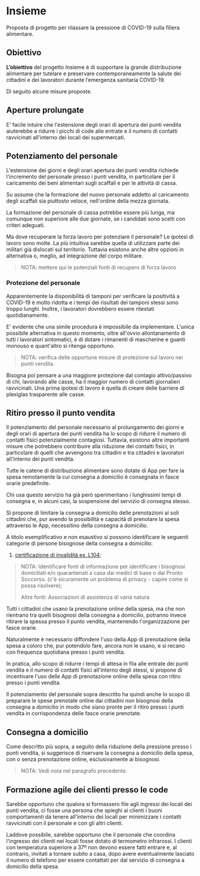 # Insieme

Proposta di progetto per rilassare la pressione di COVID-19 sulla
filiera alimentare.

## Obiettivo

**L’obiettivo** del progetto Insieme è di supportare la grande
distribuzione alimentare per tutelare e preservare contemporaneamente
la salute dei cittadini e dei lavoratori durante l’emergenza sanitaria
COVID-19. 

Di seguito alcune misure proposte.

## Aperture prolungate

E' facile intuire che l'estensione degli orari di apertura dei punti
vendita aiuterebbe a ridurre i picchi di code alle entrate e il numero
di contatti ravvicinati all'interno dei locali dei supermercati.

## Potenziamento del personale

L'estensione dei giorni e degli orari apertura dei punti vendita
richiede l'incremento del personale presso i punti vendita, in
particolare per il caricamento dei beni alimentari sugli scaffali e
per le attività di cassa.

Su assume che la formazione del nuovo personale addetto al caricamento
degli scaffali sia piuttosto veloce, nell'ordine della mezza giornata.

La formazione del personale di cassa potrebbe essere più lunga, ma
comunque non superiore alle due giornate, se i candidati sono scelti
con criteri adeguati.

Ma dove recuperare la forza lavoro per potenziare il personale? Le
ipotesi di lavoro sono molte. La più intuitiva sarebbe quella di
utilizzare parte dei militari già dislocati sul territorio. Tuttavia
esistono anche altre opzioni in alternativa o, meglio, ad integrazione
del corpo militare. 

> NOTA: mettere qui le potenziali fonti di recupero di forza lavoro

### Protezione del personale

Apparentemente la disponibilità di tamponi per verificare la
positività a COVID-19 è molto ridotta e i tempi dei risultati
dei tamponi stessi sono troppo lunghi. Inoltre, i lavoratori
dovrebbero essere ritestati quotidianamente. 

E' evidente che una simile procedura è impossibile da
implementare. L'unica possibile alternativa in questo momento, oltre
all'ovvio allontanamento di tutti i lavoratori sintomatici, è di
dotare i rimanenti di mascherine e guanti monouso e quant'altro si
ritenga opportuno.

> NOTA: verifica delle opportune misure di protezione sul lavoro nei
> punti vendita. 

Bisogna poi pensare a una maggiore protezione dal contagio
attivo/passivo di chi, lavorando alle casse, ha il maggior numero di
contatti giornalieri ravvicinati. Una prima ipotesi di lavoro è quella
di creare delle barriere di plexiglas trasparente alle casse. 

## Ritiro presso il punto vendita

Il potenziamento del personale necessario al prolungamento dei giorni
e degli orari di apertura dei punti vendita ha lo scopo di ridurre il
numero di contatti fisici potenzialmente contagiosi. Tuttavia,
esistono altre importanti misure che potrebbero contribuire alla
riduzione dei contatti fisici, in particolare di quelli che avvengono
tra cittadini e tra cittadini e lavoratori all'interno dei punti
vendita.

Tutte le catene di distribuzione alimentare sono dotate di App per
fare la spesa remotamente la cui consegna a domicilio è consegnata in
fasce orarie predefinite.

Chi usa questo servizio ha già però sperimentano i lunghissimi tempi
di consegna e, in alcuni casi, la sospensione del servizio di consegna
stesso. 

Si propone di limitare la consegna a domicilio delle prenotazioni ai
soli cittadini che, pur avendo la possibilità e capacità di prenotare
la spesa attraverso le App, necessitino della consegna a domicilio.

A titolo esemplificativo e non esaustivo si possono identificare le
seguenti categorie di persone bisognose della consegna a domicilio:

1. [certificazione di invalidità ex. L104](https://www.linkedin.com/in/ferdinando-acerbi-b52555a);

> NOTA: Identificare fonti di informazione per identificare i
> bisognosi domiciliati e/o quarantenati a casa dai medici di base o
> dai Pronto Soccorso. (c'è sicuramente un problema di privacy -
> capire come si possa risolvere);
>
> Altre fonti: Associazioni di assistenza di varia natura

Tutti i cittadini che usano la prenotazione online della spesa, ma che
non rientrano tra quelli bisognosi della consegna a domicilio,
potranno invece ritirare la spessa presso il punto vendita, mantenendo
l'organizzazione per fasce orarie.

Naturalmente è necessario diffondere l'uso della App di prenotazione
della spesa a coloro che, pur potendolo fare, ancora non le usano, e
si recano con frequenza quotidiana presso i punti vendita. 

In pratica, allo scopo di ridurre i tempi di attesa in fila alle
entrate dei punti vendita e il numero di contatti fisici all'interno
degli stessi, si propone di incentivare l'uso delle App di
prenotazione online della spesa con ritiro presso i punti vendita.

Il potenziamento del personale sopra descritto ha quindi anche lo
scopo di preparare le spese prenotate online dai cittadini non
bisognosi della consegna a domicilio in modo che siano pronte per il
ritiro presso i punti vendita in corrispondenza delle fasce orarie
prenotate.

## Consegna a domicilio

Come descritto più sopra, a seguito della riduzione della pressione
presso i punti vendita, si suggerisce di riservare la consegna a
domicilio della spesa, con o senza prenotazione online, esclusivamente
ai bisognosi.

> NOTA: Vedi nota nel paragrafo precedente.

## Formazione agile dei clienti presso le code

Sarebbe opportuno che qualora si formassero file agli ingressi dei
locali dei punti vendita, ci fosse una persona che spieghi ai clienti
i buoni comportamenti da tenere all'interno dei locali per minimizzare
i contatti ravvicinati con il personale e con gli altri clienti. 

Laddove possibile, sarebbe opportuno che il personale che coordina
l'ingresso dei clienti nei locali fosse dotato di termometro
infrarossi. I clienti con temperatura superiore a 37º non devono
essere fatti entrare e, al contrario, invitati a tornare subito a
casa, dopo avere eventualmente lasciato il numero di telefono per
essere contattati per dal servizio di consegna a domicilio della
spesa. 


